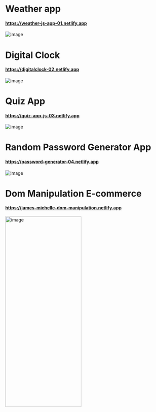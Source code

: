 # Weather app
#### https://weather-js-app-01.netlify.app
![image](https://github.com/sabrinara/JavaScript_Projects/assets/54745113/c620b6c0-17a6-433d-850e-e193f8e31135)


# Digital Clock
#### https://digitalclock-02.netlify.app
![image](https://github.com/sabrinara/JavaScript_Projects/assets/54745113/cb486335-254a-4283-bb1d-fe8c8faffbcb)

# Quiz App
#### https://quiz-app-js-03.netlify.app
![image](https://github.com/sabrinara/JavaScript_Projects/assets/54745113/2622d44a-9e7c-4117-92af-8bd28bbb9341)

# Random Password Generator App
#### https://password-generator-04.netlify.app
![image](https://github.com/sabrinara/JavaScript_Projects/assets/54745113/e203d414-f7a3-4e03-947b-bc9e51c9c038)

# Dom Manipulation E-commerce
#### https://james-michelle-dom-manipulation.netlify.app

<img src="https://github.com/user-attachments/assets/e5435f51-1c64-451c-8cde-d37b05de75dc" alt="image" width="240" height="600" />



 
